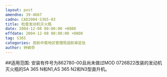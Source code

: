 ```yaml
---
layout: post
amendno: 39-4667
cadno: CAD2004-S365-03
title: 检查发动机灭火瓶
date: 2004-12-08 00:00:00 +0800
effdate: 2004-12-08 00:00:00 +0800
tag: S365
categories: 民航中南地区管理局适航审定处
author: 钟颖芬
---
```


##适用范围:
安装有件号为862780-00且尚未做过MOD 0726B22改装的发动机灭火瓶的SA 365 N和N1,AS 365 N2和N3型直升机。

